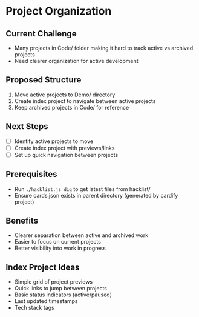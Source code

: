 # Project Organization

## Current Challenge
- Many projects in Code/ folder making it hard to track active vs archived projects
- Need clearer organization for active development

## Proposed Structure
1. Move active projects to Demo/ directory
2. Create index project to navigate between active projects
3. Keep archived projects in Code/ for reference

## Next Steps
- [ ] Identify active projects to move
- [ ] Create index project with previews/links
- [ ] Set up quick navigation between projects

## Prerequisites
- Run `./hacklist.js dig` to get latest files from hacklist/
- Ensure cards.json exists in parent directory (generated by cardify project)

## Benefits
- Clearer separation between active and archived work
- Easier to focus on current projects
- Better visibility into work in progress

## Index Project Ideas
- Simple grid of project previews
- Quick links to jump between projects
- Basic status indicators (active/paused)
- Last updated timestamps
- Tech stack tags
